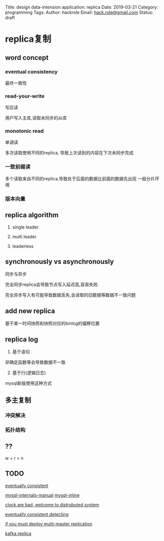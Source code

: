 Title: design data-intension application: replica
Date: 2019-03-21
Category: programming
Tags: 
Author: hackrole
Email: hack.role@gmail.com
Status: draft


# replica复制

## word concept

### eventual consistency

最终一致性

### read-your-write

写后读

用户写入主库,读取未同步的从库


### monotonic read

单调读

多次读取使用不同的replica, 导致上次读到的内容在下次未同步完成

### 一致前缀读

多个读取来自不同的replica,导致处于后面的数据比前面的数据先出现
一般分片环境

### 版本向量

## replica algorithm

1) single leader

2) multi leader

3) leaderless


## synchronously vs asynchronously
同步与异步

完全同步replica会导致节点写入延迟高,容易失败.

完全异步写入有可能导致数据丢失,会读取的旧数据等数据不一致问题


## add new replica

基于某一时间快照和快照对应的binlog的偏移位置


## replica log

1) 基于语句

非确定函数等会导致数据不一致

2) 基于行(逻辑日志)

mysql新版使用这种方式


## 多主复制

### 冲突解决

### 拓扑结构


## ??
w + r > n


## TODO

[eventually consistent](https://queue.acm.org/detail.cfm?id=1466448)

[mysql-internals-manual](https://dev.mysql.com/doc/internals/en/)
[mysql-inline](https://www.percona.com/live/mysql-conference-2013)

[clock are bad, welcome to distrubuted system](http://basho.com/posts/technical/clocks-are-bad-or-welcome-to-distributed-systems/)

[eventually consistent detecting](http://messagepassing.blogspot.com/2011/10/eventual-consistency-detecting.html)

[if you must deploy multi-master replication](http://scale-out-blog.blogspot.com/2012/04/if-you-must-deploy-multi-master.html)

[kafka replica](https://www.slideshare.net/junrao/kafka-replication-apachecon2013)
